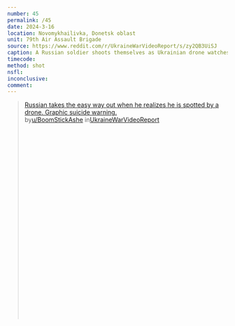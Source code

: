 ```yaml
---
number: 45
permalink: /45
date: 2024-3-16
location: Novomykhailivka, Donetsk oblast
unit: 79th Air Assault Brigade
source: https://www.reddit.com/r/UkraineWarVideoReport/s/zy2QB3UiSJ
caption: A Russian soldier shoots themselves as Ukrainian drone watches
timecode: 
method: shot
nsfl: 
inconclusive: 
comment: 
---
```

<blockquote class="reddit-embed-bq" style="height:500px" data-embed-height="566"><a href="https://www.reddit.com/r/UkraineWarVideoReport/comments/1bg23ot/russian_takes_the_easy_way_out_when_he_realizes/">Russian takes the easy way out when he realizes he is spotted by a drone. Graphic suicide warning. </a><br> by<a href="https://www.reddit.com/user/BoomStickAshe/">u/BoomStickAshe</a> in<a href="https://www.reddit.com/r/UkraineWarVideoReport/">UkraineWarVideoReport</a></blockquote><script async="" src="https://embed.reddit.com/widgets.js" charset="UTF-8"></script>